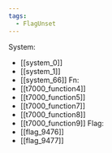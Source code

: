 ```yaml
---
tags:
  - FlagUnset
---
```

System:
- [[system_0]]
- [[system_1]]
- [[system_66]]
Fn:
- [[t7000_function4]]
- [[t7000_function5]]
- [[t7000_function7]]
- [[t7000_function8]]
- [[t7000_function9]]
Flag:
- [[flag_9476]]
- [[flag_9477]]
